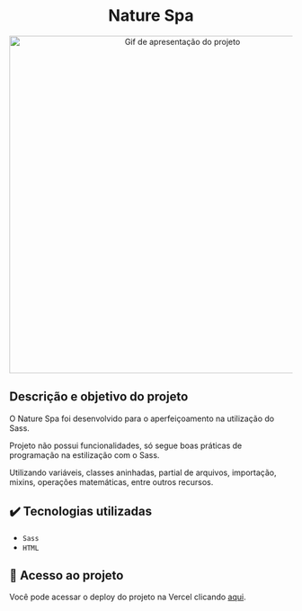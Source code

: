 <h1 align="center">Nature Spa</h1>

<div align="center">
  <img width="600" src="" alt="Gif de apresentação do projeto">
</div>

## Descrição e objetivo do projeto

O Nature Spa foi desenvolvido para o aperfeiçoamento na utilização do Sass.

Projeto não possui funcionalidades, só segue boas práticas de programação na estilização com o Sass.

Utilizando variáveis, classes aninhadas, partial de arquivos, importação, mixins, operações matemáticas, entre outros recursos.

## :heavy_check_mark: Tecnologias utilizadas

- `Sass`
- `HTML`

## :link: Acesso ao projeto

Você pode acessar o deploy do projeto na Vercel clicando [aqui]().
